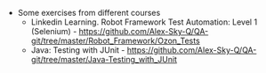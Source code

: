 - Some exercises from different courses
    - Linkedin Learning. Robot Framework Test Automation: Level 1 (Selenium) - https://github.com/Alex-Sky-Q/QA-git/tree/master/Robot_Framework/Ozon_Tests
    - Java: Testing with JUnit - https://github.com/Alex-Sky-Q/QA-git/tree/master/Java-Testing_with_JUnit
